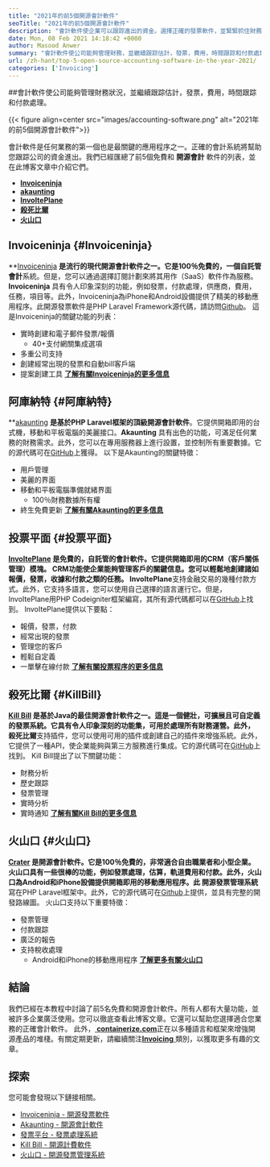 ```yaml
---
title: "2021年的前5個開源會計軟件" 
seoTitle: "2021年的前5個開源會計軟件" 
description: "會計軟件使企業可以跟踪進出的資金。選擇正確的發票軟件，並緊緊抓住財務狀況。" 
date: Mon, 08 Feb 2021 14:18:42 +0000
author: Masood Anwer
summary: "會計軟件使公司能夠管理財務，並繼續跟踪估計，發票，費用，時間跟踪和付款處理。" 
url: /zh-hant/top-5-open-source-accounting-software-in-the-year-2021/
categories: ['Invoicing']
---
```


##會計軟件使公司能夠管理財務狀況，並繼續跟踪估計，發票，費用，時間跟踪和付款處理。

{{< figure align=center src="images/accounting-software.png" alt="2021年的前5個開源會計軟件">}}

會計軟件是任何業務的第一個也是最關鍵的應用程序之一。正確的會計系統將幫助您跟踪公司的資金進出。我們已經匯總了前5個免費和 **開源會計** 軟件的列表，並在此博客文章中介紹它們。
* [ **Invoiceninja** ][1]
* [ **akaunting** ][2]
* [ **InvoItePlane** ][3]
* [ **殺死比爾** ][4]
* [ **火山口** ][5]

## Invoiceninja {#Invoiceninja}

**[Invoiceninja][6] **是流行的現代開源會計軟件之一。它是100％免費的，一個自託管會計**系統。但是，您可以通過選擇訂閱計劃來將其用作（SaaS）軟件作為服務。**Invoiceninja** 具有令人印象深刻的功能，例如發票，付款處理，供應商，費用，任務，項目等。此外，Invoiceninja為iPhone和Android設備提供了精美的移動應用程序。此開源發票軟件是PHP Laravel Framework源代碼，請訪問[Github][7]。
這是Invoiceninja的關鍵功能的列表：
* 實時創建和電子郵件發票/報價
  * 40+支付網關集成選項
* 多重公司支持
* 創建經常出現的發票和自動bill客戶端
* 提案創建工具
**[了解有關Invoiceninja的更多信息][8]**

## 阿庫納特 {#阿庫納特}

**[akaunting][9] **是基於PHP Laravel框架的頂級開源會計軟件**。它提供開箱即用的台式機，移動和平板電腦的美麗接口。**Akaunting** 具有出色的功能，可滿足任何業務的財務需求。此外，您可以在專用服務器上進行設置，並控制所有重要數據。它的源代碼可在[GitHub][10]上獲得。
以下是Akaunting的關鍵特徵：
  * 用戶管理
* 美麗的界面
* 移動和平板電腦準備就緒界面
  * 100％財務數據所有權
* 終生免費更新
**[了解有關Akaunting的更多信息][11]**

## 投票平面 {#投票平面}

**[InvoItePlane][12] **是免費的，自託管的會計軟件。它提供開箱即用的CRM（客戶關係管理）模塊。 CRM功能使企業能夠管理客戶的關鍵信息。您可以輕鬆地創建諸如報價，發票，收據和付款之類的任務。** InvoItePlane**支持金融交易的幾種付款方式。此外，它支持多語言，您可以使用自己選擇的語言運行它。但是，InvoItePlane用PHP Codeigniter框架編寫，其所有源代碼都可以在[GitHub][13]上找到。
InvoItePlane提供以下要點：
* 報價，發票，付款
* 經常出現的發票
* 管理您的客戶
* 輕鬆自定義
* 一單擊在線付款
**[了解有關投票程序的更多信息][14]**

## 殺死比爾 {#KillBill}

**[Kill Bill][15] **是基於Java的最佳開源會計軟件之一。這是一個健壯，可擴展且可自定義的發票系統。它具有令人印象深刻的功能集，可用於處理所有財務運營。此外，** 殺死比爾**支持插件，您可以使用可用的插件或創建自己的插件來增強系統。此外，它提供了一種API，使企業能夠與第三方服務進行集成。它的源代碼可在[GitHub][16]上找到。
Kill Bill提出了以下關鍵功能：
  * 財務分析
* 歷史跟踪
* 發票管理
* 實時分析
* 實時通知
**[了解有關Kill Bill的更多信息][17]**

## 火山口 {#火山口}

**[Crater][18] **是開源會計軟件。它是100％免費的，非常適合自由職業者和小型企業。**火山口**具有一些很棒的功能，例如發票處理，估算，軌道費用和付款。此外，火山口為Android和iPhone設備提供開箱即用的移動應用程序。此** 開源發票管理系統**寫在PHP Laravel框架中。此外，它的源代碼可在[Github][19]上提供，並具有完整的開發路線圖。
火山口支持以下重要特徵：
* 發票管理
* 付款跟踪
* 廣泛的報告
* 支持稅收處理
  * Android和iPhone的移動應用程序
**[了解更多有關火山口][20]**

## 結論
我們已經在本教程中討論了前5名免費和開源會計軟件。所有人都有大量功能，並被許多企業廣泛使用。您可以徹底查看此博客文章。它還可以幫助您選擇適合您業務的正確會計軟件。
此外，[ **containerize.com**][21]正在以多種語言和框架來增強開源產品的堆棧。有關定期更新，請繼續關注[**Invoicing** ][22]類別，以獲取更多有趣的文章。

## 探索
您可能會發現以下鏈接相關。
  * [Invoiceninja  - 開源發票軟件][23]
  * [Akaunting  - 開源會計軟件][24]
  * [發票平台 - 發票處理系統][25]
  * [Kill Bill  - 開源計費軟件][26]
  * [火山口 - 開源發票管理系統][27]



[1]: #InvoiceNinja
[2]: #Akaunting
[3]: #InvoicePlane
[4]: #KillBill
[5]: #Crater
[6]: https://products.containerize.com/invoicing/invoiceninja
[7]: https://github.com/invoiceninja/invoiceninja
[8]: https://www.invoiceninja.com
[9]: https://products.containerize.com/invoicing/akaunting
[10]: https://github.com/akaunting/akaunting
[11]: https://akaunting.com
[12]: https://products.containerize.com/invoicing/invoiceplane
[13]: https://github.com/InvoicePlane/InvoicePlane
[14]: https://www.invoiceplane.com
[15]: https://products.containerize.com/invoicing/killbill
[16]: https://github.com/killbill/killbill
[17]: https://killbill.io
[18]: https://products.containerize.com/invoicing/crater
[19]: https://github.com/bytefury/crater
[20]: https://craterapp.com
[21]: https://containerize.com
[22]: https://blog.containerize.com/category/invoicing/
[23]: https://products.containerize.com/invoicing/invoiceninja/
[24]: https://products.containerize.com/invoicing/akaunting/
[25]: https://products.containerize.com/invoicing/invoiceplane/
[26]: https://products.containerize.com/invoicing/killbill/
[27]: https://products.containerize.com/invoicing/crater/
